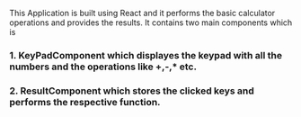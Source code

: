 This Application is built using React and it performs the basic calculator operations and provides the results. 
It contains two main components which is 
### 1. KeyPadComponent which displayes the keypad with all the numbers and the operations like +,-,* etc.
### 2. ResultComponent which stores the clicked keys and performs the respective function.
